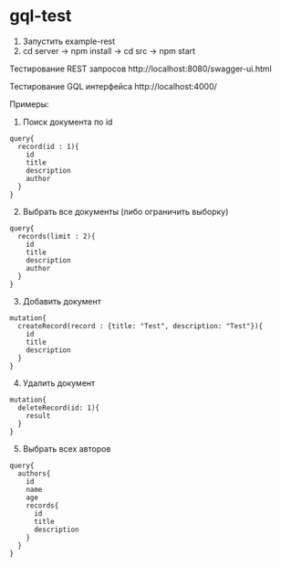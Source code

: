 # gql-test
1) Запустить example-rest
2) cd server -> npm install -> cd src -> npm start

Тестирование REST запросов http://localhost:8080/swagger-ui.html

Тестирование GQL интерфейса http://localhost:4000/

Примеры:
1) Поиск документа по id

```gql
query{
  record(id : 1){
    id
    title
    description
    author
  }
}
```

2) Выбрать все документы (либо ограничить выборку)

```gql
query{
  records(limit : 2){
    id
    title
    description
    author
  }
}
```

3) Добавить документ

```gql
mutation{
  createRecord(record : {title: "Test", description: "Test"}){
    id
    title
    description
  }
}
```

4) Удалить документ

```gql
mutation{
  deleteRecord(id: 1){
    result
  }
}
```

5) Выбрать всех авторов

```gql
query{
  authors{
    id
    name
    age
    records{
      id
      title
      description
    }
  }
}
```
